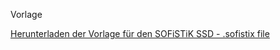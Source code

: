 Vorlage

[Herunterladen der Vorlage für den SOFiSTiK SSD - .sofistix file](https://aiztok.github.io/SBB/docs/FH_SBB_SSD-Vorlage_V01.sofistix)



